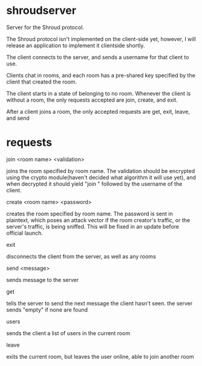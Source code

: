 # shroudserver
Server for the Shroud protocol.

The Shroud protocol isn't implemented on the client-side yet, however, I will release an application to implement it clientside shortly.


The client connects to the server, and sends a username for that client to use.

Clients chat in rooms, and each room has a pre-shared key specified by the client that created the room.

The client starts in a state of belonging to no room. Whenever the client is without a room, the only requests accepted are join, create, and exit.

After a client joins a room, the only accepted requests are get, exit, leave, and send

# requests

join \<room name\> \<validation\>

joins the room specified by room name. The validation should be encrypted using the crypto module(haven't decided what algorithm it will use yet), and when decrypted it should yield "join " followed by the username of the client.

create \<room name\> \<password\>

creates the room specified by room name. The password is sent in plaintext, which poses an attack vector if the room creator's traffic, or the server's traffic, is being sniffed. This will be fixed in an update before official launch.

exit

disconnects the client from the server, as well as any rooms

send \<message\>

sends message to the server

get

tells the server to send the next message the client hasn't seen. the server sends "empty" if none are found

users

sends the client a list of users in the current room

leave

exits the current room, but leaves the user online, able to join another room

